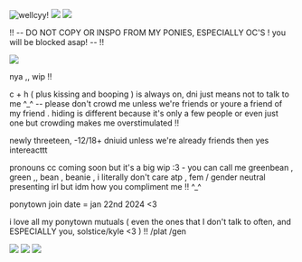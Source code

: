 <a target="_blank"><img src="https://i.pinimg.com/originals/17/80/b3/1780b3540d08a3a0a277ba70113cf9ef.jpg" alt="wellcyy!" title="hihi!">
<a target="_blank"><img src="https://files.catbox.moe/r6ofv7.png"></a>
<a target="_blank"><img src="https://files.catbox.moe/sj65cr.gif"></a>

!! -- DO NOT COPY OR INSPO FROM MY PONIES, ESPECIALLY OC'S ! you will be blocked asap! -- !!

![](https://komarev.com/ghpvc/?username=femtanylx3-username&color=cccccc&style=plastic&label=femtanyl-lings+!!&abreviated=true)

nya ,, wip !!

c + h ( plus kissing and booping ) is always on, dni just means not to talk to me ^_^ -- please don't crowd me unless we're friends or youre a friend of my friend . hiding is different because it's only a few people or even just one but crowding makes me overstimulated !!

newly threeteen, -12/18+ dniuid unless we're already friends then yes intereacttt

pronouns cc coming soon but it's a big wip :3 - you can call me greenbean , green ,, bean , beanie , i literally don't care atp , fem / gender neutral presenting irl but idm how you compliment me !! ^_^

ponytown join date = jan 22nd 2024 <3

i love all my ponytown mutuals ( even the ones that I don't talk to often, and ESPECIALLY you, solstice/kyle <3 ) !! /plat /gen

<a target="_blank"><img src="https://media.everskies.com/wxyeZj7HiN7l1oDYe1xW.gif"></a>
<a target="_blank"><img src="https://files.catbox.moe/puqawf.gif"></a>
<a target="_blank"><img src="https://files.catbox.moe/hlcl89.png"></a>
